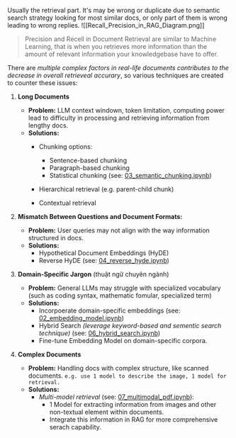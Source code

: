 Usually the retrieval part. It's may be wrong or duplicate due to semantic search strategy looking for most similar docs, or only part of them is wrong leading to wrong replies. 
![[Recall_Precision_in_RAG_Diagram.png]]
>Precision and Recell in Document Retrieval are similar to Machine Learning, that is when you retrieves more information than the amount of relevant information your knowledgebase have to offer. 

There are *multiple complex factors in real-life documents contributes to the decrease in overall retrieveal accurary*, so various techniques are created to counter these issues:
1) **Long Documents**
	+ **Problem:** LLM context windown, token limitation, computing power lead to difficulty in processing and retrieving information from lengthy docs.
	+ **Solutions:**
		+ Chunking options:
			+ Sentence-based chunking
			+ Paragraph-based chunking
			+ Statistical chunking (see: [03_semantic_chunking.ipynb](https://github.com/guyernest/advanced-rag/blob/main/03_semantic_chunking.ipynb))
			  
		+ Hierarchical retrieval (e.g. parent-child chunk)
		+ Contextual retrieval 
		  
2) **Mismatch Between Questions and Document Formats:**
	+ **Problem:** User queries may not align with the way information structured in docs.  
	+ **Solutions:**
		- Hypothetical Document Embeddings (HyDE)
		- Reverse HyDE (see: [04_reverse_hyde.ipynb](https://github.com/guyernest/advanced-rag/blob/main/05_reverse_hyde.ipynb))
	
3) **Domain-Specific Jargon** (thuật ngữ chuyên ngành)
	+ **Problem:** General LLMs may struggle with specialized vocabulary (such as coding syntax, mathematic fomular, specialized term)
	+ **Solutions:** 
		+ Incorpoerate domain-specific embeddings (see: [02_embedding_model.ipynb](https://github.com/guyernest/advanced-rag/blob/main/02_embedding_model.ipynb))
		+ Hybrid Search *(leverage keyword-based and sementic search technique)* (see: [06_hybrid_search.ipynb](https://github.com/guyernest/advanced-rag/blob/main/06_hybrid_search.ipynb))
		+ Fine-tune Embedding Model on domain-specific corpora. 
	
4) **Complex Documents**
	+ **Problem:** Handling docs with complex structure, like scanned documents. `e.g. use 1 model to describe the image, 1 model for retrieval.`
	+ **Solutions:** 
		+ *Multi-model retrieval* (see: [07_multimodal_pdf.ipynb](https://github.com/guyernest/advanced-rag/blob/main/07_multimodal_pdf.ipynb)):
			+ 1 Model for extracting information from images and other non-textual element within documents. 
			+ Integrate this information in RAG for more comprehensive serach capability.


